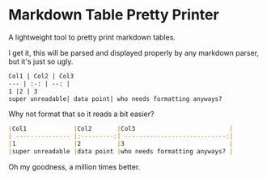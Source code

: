# Markdown Table Pretty Printer
A lightweight tool to pretty print markdown tables.

I get it, this will be parsed and displayed properly by any markdown parser, but it's just so ugly.
```markdown
Col1 | Col2 | Col3
--- | :-: | --: |
1 |2 | 3
super unreadable| data point| who needs formatting anyways?
```

Why not format that so it reads a bit easier?
```markdown
|Col1             |Col2       |Col3                          |
| --------------- |:---------:| ----------------------------:|
|1                |2          |3                             |
|super unreadable |data point |who needs formatting anyways? |
```

Oh my goodness, a million times better.